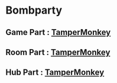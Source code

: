 # Bombparty
Game Part : 
[TamperMonkey](https://github.com/SuperRandomGuy/jklmoverlay/master/phoenixfalcon.js)
---------------
Room Part : 
[TamperMonkey](https://github.com/SuperRandomGuy/jklmoverlay/master/jklmrooms.js)
---------------
Hub Part :
[TamperMonkey](https://raw.githubusercontent.com/SuperRandomGuy/jklmoverlay/master/jklmhub.js)
---------------
